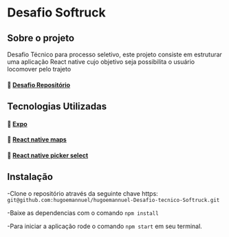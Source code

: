 # Desafio  Softruck

## Sobre o projeto

Desafio Técnico para processo seletivo, este projeto consiste em 
estruturar uma aplicação React native
cujo objetivo seja possibilita o usuário locomover pelo trajeto

#### :link: [Desafio Repositório](https://github.com/hugoemannuel/hugoemannuel-Desafio-tecnico-Softruck)

## Tecnologias Utilizadas

#### :link: [Expo](https://expo.dev/)
#### :link: [React native maps](https://github.com/react-native-maps/react-native-maps/blob/master/docs/installation.md)
#### :link: [React native picker select](https://github.com/lawnstarter/react-native-picker-select)

## Instalação

-Clone o repositório através da seguinte chave https: `git@github.com:hugoemannuel/hugoemannuel-Desafio-tecnico-Softruck.git`

-Baixe as dependencias com o comando `npm install`

-Para iniciar a aplicação rode o comando `npm start` em seu terminal.
